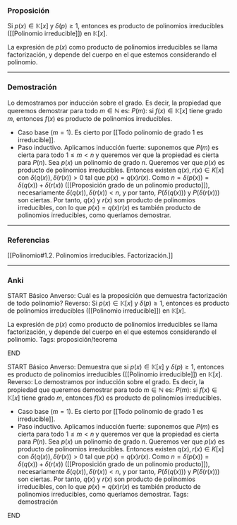 ### Proposición

Si $p(x) \in \mathbb K [x]$ y $\delta(p) \ge 1$, entonces es producto de polinomios irreducibles ([[Polinomio irreducible]]) en $\mathbb K[x]$.

La expresión de $p(x)$ como producto de polinomios irreducibles se llama factorización, y depende del cuerpo en el que estemos considerando el polinomio.

---
### Demostración

Lo demostramos por inducción sobre el grado. Es decir, la propiedad que queremos demostrar para todo $m \in \mathbb N$ es: $P(m):$ si $f(x) \in \mathbb K [x]$ tiene grado $m$, entonces $f(x)$ es producto de polinomios irreducibles.
- Caso base ($m = 1$). Es cierto por [[Todo polinomio de grado 1 es irreducible]].
- Paso inductivo. Aplicamos inducción fuerte: suponemos que $P(m)$ es cierta para todo $1 \le m < n$ y queremos ver que la propiedad es cierta para $P(n)$. Sea $p(x)$ un polinomio de grado $n$. Queremos ver que $p(x)$ es producto de polinomios irreducibles. Entonces existen $q(x), r(x) \in K[x]$ con $\delta(q(x)), \delta(r(x)) >0$ tal que $p(x) = q(x)r(x)$. Como $n = \delta(p(x)) = \delta(q(x)) + \delta (r(x))$ ([[Proposición grado de un polinomio producto]]), necesariamente $\delta (q(x)), \delta(r(x)) < n$, y por tanto, $P(\delta(q(x)))$ y $P(\delta(r(x)))$ son ciertas. Por tanto, $q(x)$ y $r(x)$ son producto de polinomios irreducibles, con lo que $p(x) = q(x)r(x)$ es también producto de polinomios irreducibles, como queríamos demostrar.

---
### Referencias

[[Polinomio#1.2. Polinomios irreducibles. Factorización.]]

---
### Anki

START
Básico
Anverso: Cuál es la proposición que demuestra factorización de todo polinomio?
Reverso: Si $p(x) \in \mathbb K [x]$ y $\delta(p) \ge 1$, entonces es producto de polinomios irreducibles ([[Polinomio irreducible]]) en $\mathbb K[x]$.

La expresión de $p(x)$ como producto de polinomios irreducibles se llama factorización, y depende del cuerpo en el que estemos considerando el polinomio.
Tags: proposición/teorema
<!--ID: 1705824817198-->
END

START
Básico
Anverso: Demuestra que si $p(x) \in \mathbb K [x]$ y $\delta(p) \ge 1$, entonces es producto de polinomios irreducibles ([[Polinomio irreducible]]) en $\mathbb K[x]$.
Reverso: Lo demostramos por inducción sobre el grado. Es decir, la propiedad que queremos demostrar para todo $m \in \mathbb N$ es: $P(m):$ si $f(x) \in \mathbb K [x]$ tiene grado $m$, entonces $f(x)$ es producto de polinomios irreducibles.
- Caso base ($m = 1$). Es cierto por [[Todo polinomio de grado 1 es irreducible]].
- Paso inductivo. Aplicamos inducción fuerte: suponemos que $P(m)$ es cierta para todo $1 \le m < n$ y queremos ver que la propiedad es cierta para $P(n)$. Sea $p(x)$ un polinomio de grado $n$. Queremos ver que $p(x)$ es producto de polinomios irreducibles. Entonces existen $q(x), r(x) \in K[x]$ con $\delta(q(x)), \delta(r(x)) >0$ tal que $p(x) = q(x)r(x)$. Como $n = \delta(p(x)) = \delta(q(x)) + \delta (r(x))$ ([[Proposición grado de un polinomio producto]]), necesariamente $\delta (q(x)), \delta(r(x)) < n$, y por tanto, $P(\delta(q(x)))$ y $P(\delta(r(x)))$ son ciertas. Por tanto, $q(x)$ y $r(x)$ son producto de polinomios irreducibles, con lo que $p(x) = q(x)r(x)$ es también producto de polinomios irreducibles, como queríamos demostrar.
Tags: demostración
<!--ID: 1705824817201-->
END

